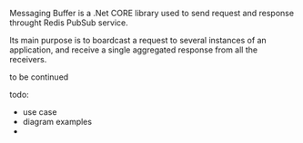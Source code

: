 Messaging Buffer is a .Net CORE library used to send request and response throught Redis PubSub service. 

Its main purpose is to boardcast a request to several instances of an application, and receive a single aggregated response from all the receivers. 

to be continued

todo: 
- use case
- diagram examples
- 
